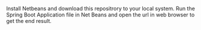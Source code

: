 Install Netbeans and download this repositrory to your local system.
Run the Spring Boot Application file in Net Beans and open the url in web browser to get the end result.
